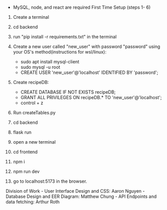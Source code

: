 
- MySQL, node, and react are required
First Time Setup (steps 1- 6)
1. Create a terminal
2. cd backend
3. run "pip install -r requirements.txt" in the terminal

4. Create a new user called "new_user" with password "password" using your OS's method(instructions for wsl/linux):
    - sudo apt install mysql-client
    - sudo mysql -u root
    - CREATE USER 'new_user'@'localhost' IDENTIFIED BY 'password';

5. Create recipeDB:
    - CREATE DATABASE IF NOT EXISTS recipeDB;
    - GRANT ALL PRIVILEGES ON recipeDB.* TO 'new_user'@'localhost';
    - control + z

6. Run createTables.py
7. cd backend
8. flask run
9. open a new terminal
10. cd frontend
11. npm i
12. npm run dev
13. go to localhost:5173 in the browser.

Division of Work
    - User Interface Design and CSS: Aaron Nguyen
    - Database Design and EER Diagram: Matthew Chung
    - API Endpoints and data fetching: Arthur Roth
